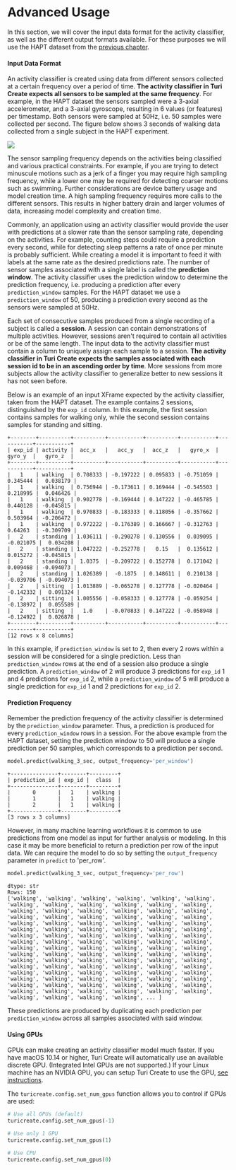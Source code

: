 # Advanced Usage

In this section, we will cover the input data format for the activity classifier, as well as the different output formats available. For these purposes we will use the HAPT dataset from the [previous chapter](README.md).

#### Input Data Format

An activity classifier is created using data from different sensors collected at a certain frequency over a period of time. **The activity classifier in Turi Create expects all sensors to be sampled at the same frequency**. For example, in the HAPT dataset the sensors sampled were a 3-axial accelerometer, and a 3-axial gyroscope, resulting in 6 values (or features) per timestamp. Both sensors were sampled at 50Hz, i.e. 50 samples were collected per second. The figure below shows 3 seconds of walking data collected from a single subject in the HAPT experiment.

<img src="images/walking.png"></img>

The sensor sampling frequency depends on the activities being classified and various practical constraints. For example, if you are trying to detect minuscule motions such as a jerk of a finger you may require high sampling frequency, while a lower one may be required for detecting coarser motions such as swimming. Further considerations are device battery usage and model creation time. A high sampling frequency requires more calls to the different sensors. This results in higher battery drain and larger volumes of data, increasing model complexity and creation time.

Commonly, an application using an activity classifier would provide the user with predictions at a slower rate than the sensor sampling rate, depending on the activities. For example, counting steps could require a prediction every second, while for detecting sleep patterns a rate of once per minute is probably sufficient. While creating a model it is important to feed it with labels at the same rate as the desired predictions rate. The number of sensor samples associated with a single label is called the **prediction window**. The activity classifier uses the prediction window to determine the prediction frequency, i.e. producing a prediction after every ```prediction_window``` samples. For the HAPT dataset we use a ```prediction_window``` of 50, producing a prediction every second as the sensors were sampled at 50Hz.

Each set of consecutive samples produced from a single recording of a subject is called a **session**. A session can contain demonstrations of multiple activities. However, sessions aren't required to contain all activities or be of the same length. The input data to the activity classifier must contain a column to uniquely assign each sample to a session. **The activity classifier in Turi Create expects the samples associated with each session id to be in an ascending order by time**. More sessions from more subjects allow the activity classifier to generalize better to new sessions it has not seen before.

Below is an example of an input XFrame expected by the activity classifier, taken from the HAPT dataset. The example contains 2 sessions, distinguished by the ```exp_id``` column. In this example, the first session contains samples for walking only, while the second session contains samples for standing and sitting.

```no-highlight
+--------+----------+----------+-----------+----------+-----------+-----------+-----------+
| exp_id | activity |  acc_x   |   acc_y   |  acc_z   |   gyro_x  |   gyro_y  |   gyro_z  |
+--------+----------+----------+-----------+----------+-----------+-----------+-----------+
|   1    | walking  | 0.708333 | -0.197222 | 0.095833 | -0.751059 |  0.345444 |  0.038179 |
|   1    | walking  | 0.756944 | -0.173611 | 0.169444 | -0.545503 |  0.218995 |  0.046426 |
|   1    | walking  | 0.902778 | -0.169444 | 0.147222 | -0.465785 |  0.440128 | -0.045815 |
|   1    | walking  | 0.970833 | -0.183333 | 0.118056 | -0.357662 |  0.503964 | -0.206472 |
|   1    | walking  | 0.972222 | -0.176389 | 0.166667 | -0.312763 |  0.64263  | -0.309709 |
|   2    | standing | 1.036111 | -0.290278 | 0.130556 |  0.039095 | -0.021075 |  0.034208 |
|   2    | standing | 1.047222 | -0.252778 |   0.15   |  0.135612 |  0.015272 | -0.045815 |
|   2    | standing |  1.0375  | -0.209722 | 0.152778 |  0.171042 |  0.009468 | -0.094073 |
|   2    | standing | 1.026389 |  -0.1875  | 0.148611 |  0.210138 | -0.039706 | -0.094073 |
|   2    | sitting  | 1.013889 | -0.065278 | 0.127778 | -0.020464 | -0.142332 |  0.091324 |
|   2    | sitting  | 1.005556 | -0.058333 | 0.127778 | -0.059254 | -0.138972 |  0.055589 |
|   2    | sitting  |   1.0    | -0.070833 | 0.147222 | -0.058948 | -0.124922 |  0.026878 |
+--------+----------+----------+-----------+----------+-----------+-----------+-----------+
[12 rows x 8 columns]
```

In this example, if ```prediction_window``` is set to 2, then every 2 rows within a session will be considered for a single prediction. Less than ```prediction_window``` rows at the end of a session also produce a single prediction. A ```prediction_window``` of 2 will produce 3 predictions for ```exp_id``` 1 and 4 predictions for ```exp_id``` 2, while a ```prediction_window``` of 5 will produce a single prediction for ```exp_id``` 1 and 2 predictions for ```exp_id``` 2.

#### Prediction Frequency

Remember the prediction frequency of the activity classifier is determined by the ```prediction_window``` parameter. Thus, a prediction is produced for every ```prediction_window``` rows in a session. For the above example from the HAPT dataset, setting the prediction window to 50 will produce a single prediction per 50 samples, which corresponds to a prediction per second.

```python
model.predict(walking_3_sec, output_frequency='per_window')
```
```no-highlight
+---------------+--------+---------+
| prediction_id | exp_id |  class  |
+---------------+--------+---------+
|       0       |   1    | walking |
|       1       |   1    | walking |
|       2       |   1    | walking |
+---------------+--------+---------+
[3 rows x 3 columns]
```

However, in many machine learning workflows it is common to use predictions from one model as input for further analysis or modeling. In this case it may be more beneficial to return a prediction per row of the input data. We can require the model to do so by setting the ```output_frequency``` parameter in ```predict``` to 'per_row'.

```python
model.predict(walking_3_sec, output_frequency='per_row')
```
```no-highlight
dtype: str
Rows: 150
['walking', 'walking', 'walking', 'walking', 'walking', 'walking', 'walking', 'walking', 'walking', 'walking', 'walking', 'walking', 'walking', 'walking', 'walking', 'walking', 'walking', 'walking', 'walking', 'walking', 'walking', 'walking', 'walking', 'walking', 'walking', 'walking', 'walking', 'walking', 'walking', 'walking', 'walking', 'walking', 'walking', 'walking', 'walking', 'walking', 'walking', 'walking', 'walking', 'walking', 'walking', 'walking', 'walking', 'walking', 'walking', 'walking', 'walking', 'walking', 'walking', 'walking', 'walking', 'walking', 'walking', 'walking', 'walking', 'walking', 'walking', 'walking', 'walking', 'walking', 'walking', 'walking', 'walking', 'walking', 'walking', 'walking', 'walking', 'walking', 'walking', 'walking', 'walking', 'walking', 'walking', 'walking', 'walking', 'walking', 'walking', 'walking', 'walking', 'walking', 'walking', 'walking', 'walking', 'walking', 'walking', 'walking', 'walking', 'walking', 'walking', 'walking', 'walking', 'walking', 'walking', 'walking', 'walking', 'walking', 'walking', 'walking', 'walking', 'walking', ... ]
```

These predictions are produced by duplicating each prediction per ```prediction_window``` across all samples associated with said window.


#### Using GPUs

GPUs can make creating an activity classifier model much faster. If you have
macOS 10.14 or higher, Turi Create will automatically use an available discrete
GPU. (Integrated Intel GPUs are not supported.) If your Linux machine has an
NVIDIA GPU, you can setup Turi Create to use the GPU,
[see instructions](https://github.com/apple/turicreate/blob/master/LinuxGPU.md).

The `turicreate.config.set_num_gpus` function allows you to control if GPUs are used:
```python
# Use all GPUs (default)
turicreate.config.set_num_gpus(-1)

# Use only 1 GPU
turicreate.config.set_num_gpus(1)

# Use CPU
turicreate.config.set_num_gpus(0)
```

